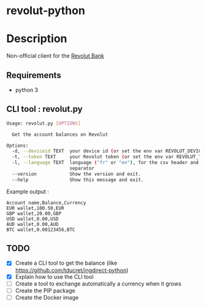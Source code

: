 # revolut-python

# Description

Non-official client for the [Revolut Bank](https://www.revolut.com/)

## Requirements

- python 3

## CLI tool : revolut.py

```bash
Usage: revolut.py [OPTIONS]

  Get the account balances on Revolut

Options:
  -d, --deviceid TEXT  your device id (or set the env var REVOLUT_DEVICE_ID)
  -t, --token TEXT     your Revolut token (or set the env var REVOLUT_TOKEN)
  -l, --language TEXT  language ("fr" or "en"), for the csv header and
                       separator
  --version            Show the version and exit.
  --help               Show this message and exit.
 ```

 Example output :

 ```csv
Account name,Balance,Currency
EUR wallet,100.50,EUR
GBP wallet,20.00,GBP
USD wallet,0.00,USD
AUD wallet,0.00,AUD
BTC wallet,0.00123456,BTC
```

## TODO

- [x] Create a CLI tool to get the balance (like https://github.com/tducret/ingdirect-python)
- [x] Explain how to use the CLI tool
- [ ] Create a tool to exchange automatically a currency when it grows
- [ ] Create the PIP package
- [ ] Create the Docker image
